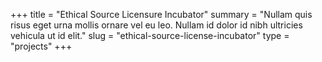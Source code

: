 +++
title = "Ethical Source Licensure Incubator"
summary = "Nullam quis risus eget urna mollis ornare vel eu leo. Nullam id dolor id nibh ultricies vehicula ut id elit."
slug = "ethical-source-license-incubator"
type = "projects"
+++

